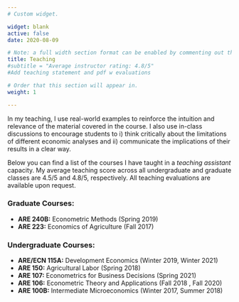 ```yaml
---
# Custom widget.

widget: blank
active: false
date: 2020-08-09

# Note: a full width section format can be enabled by commenting out the `title` and `subtitle` with a `#`.
title: Teaching
#subtitle = "Average instructor rating: 4.8/5"
#Add teaching statement and pdf w evaluations

# Order that this section will appear in.
weight: 1

---
```


In my teaching, I use real-world examples to reinforce the intuition and relevance of the material covered in the course. I also use in-class discussions to encourage students to i) think critically about the limitations of different economic analyses and ii) communicate the implications of their results in a clear way. 

Below you can find a list of the courses I have taught in a *teaching assistant* capacity. My average teaching score across all undergraduate and graduate classes are 4.5/5 and 4.8/5, respectively. All teaching evaluations are available upon request.

### Graduate Courses:
- **ARE 240B:** Econometric Methods (Spring 2019)
- **ARE 223:** Economics of Agriculture (Fall 2017)

### Undergraduate Courses:
- **ARE/ECN 115A:** Development Economics (Winter 2019, Winter 2021)
- **ARE 150:** Agricultural Labor (Spring 2018)
- **ARE 107:** Econometrics for Business Decisions (Spring 2021)
- **ARE 106:** Econometric Theory and Applications (Fall 2018 , Fall 2020)
- **ARE 100B:** Intermediate Microeconomics (Winter 2017, Summer 2018)